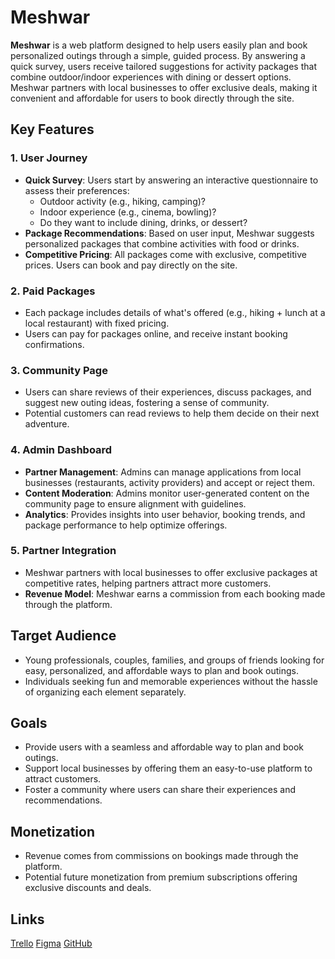 # Meshwar

**Meshwar** is a web platform designed to help users easily plan and book personalized outings through a simple, guided process. By answering a quick survey, users receive tailored suggestions for activity packages that combine outdoor/indoor experiences with dining or dessert options. Meshwar partners with local businesses to offer exclusive deals, making it convenient and affordable for users to book directly through the site.

## Key Features

### 1. User Journey
- **Quick Survey**: Users start by answering an interactive questionnaire to assess their preferences:
  - Outdoor activity (e.g., hiking, camping)?
  - Indoor experience (e.g., cinema, bowling)?
  - Do they want to include dining, drinks, or dessert?
- **Package Recommendations**: Based on user input, Meshwar suggests personalized packages that combine activities with food or drinks.
- **Competitive Pricing**: All packages come with exclusive, competitive prices. Users can book and pay directly on the site.

### 2. Paid Packages
- Each package includes details of what's offered (e.g., hiking + lunch at a local restaurant) with fixed pricing.
- Users can pay for packages online, and receive instant booking confirmations.

### 3. Community Page
- Users can share reviews of their experiences, discuss packages, and suggest new outing ideas, fostering a sense of community.
- Potential customers can read reviews to help them decide on their next adventure.

### 4. Admin Dashboard
- **Partner Management**: Admins can manage applications from local businesses (restaurants, activity providers) and accept or reject them.
- **Content Moderation**: Admins monitor user-generated content on the community page to ensure alignment with guidelines.
- **Analytics**: Provides insights into user behavior, booking trends, and package performance to help optimize offerings.

### 5. Partner Integration
- Meshwar partners with local businesses to offer exclusive packages at competitive rates, helping partners attract more customers.
- **Revenue Model**: Meshwar earns a commission from each booking made through the platform.

## Target Audience
- Young professionals, couples, families, and groups of friends looking for easy, personalized, and affordable ways to plan and book outings.
- Individuals seeking fun and memorable experiences without the hassle of organizing each element separately.

## Goals
- Provide users with a seamless and affordable way to plan and book outings.
- Support local businesses by offering them an easy-to-use platform to attract customers.
- Foster a community where users can share their experiences and recommendations.

## Monetization
- Revenue comes from commissions on bookings made through the platform.
- Potential future monetization from premium subscriptions offering exclusive discounts and deals.


## Links 
[Trello](https://trello.com/b/FAIS0EIG/meshwar)
[Figma](https://www.figma.com/design/LWvEYsUmpYMmy7YiIh9UjT/Untitled?node-id=0-1&node-type=canvas&t=THWV8ATYxF4kFrEQ-0)
[GitHub](https://github.com/RafahMahmoud/Master-Piece-Meshwar-.git)
